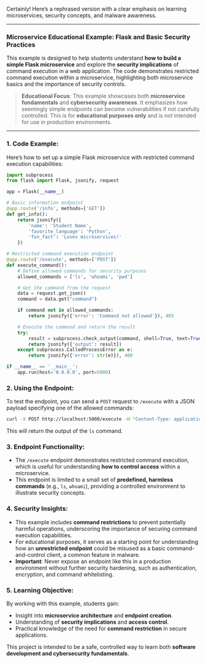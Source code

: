 Certainly! Here’s a rephrased version with a clear emphasis on learning microservices, security concepts, and malware awareness.

---

### Microservice Educational Example: Flask and Basic Security Practices

This example is designed to help students understand **how to build a simple Flask microservice** and explore the **security implications** of command execution in a web application. The code demonstrates restricted command execution within a microservice, highlighting both microservice basics and the importance of security controls.

> **Educational Focus**: This example showcases both **microservice fundamentals** and **cybersecurity awareness**. It emphasizes how seemingly simple endpoints can become vulnerabilities if not carefully controlled. This is for **educational purposes only** and is *not* intended for use in production environments.

---

### 1. **Code Example**:
   Here’s how to set up a simple Flask microservice with restricted command execution capabilities:

   ```python
   import subprocess
   from flask import Flask, jsonify, request

   app = Flask(__name__)

   # Basic information endpoint
   @app.route('/info', methods=['GET'])
   def get_info():
       return jsonify({
           'name': 'Student Name',
           'favorite_language': 'Python',
           'fun_fact': 'Loves microservices!'
       })

   # Restricted command execution endpoint
   @app.route('/execute', methods=['POST'])
   def execute_command():
       # Define allowed commands for security purposes
       allowed_commands = ['ls', 'whoami', 'pwd']

       # Get the command from the request
       data = request.get_json()
       command = data.get("command")

       if command not in allowed_commands:
           return jsonify({'error': 'Command not allowed'}), 403

       # Execute the command and return the result
       try:
           result = subprocess.check_output(command, shell=True, text=True)
           return jsonify({'output': result})
       except subprocess.CalledProcessError as e:
           return jsonify({'error': str(e)}), 400

   if __name__ == '__main__':
       app.run(host='0.0.0.0', port=5000)
   ```

### 2. **Using the Endpoint**:
   To test the endpoint, you can send a `POST` request to `/execute` with a JSON payload specifying one of the allowed commands:

   ```bash
   curl -X POST http://localhost:5000/execute -H "Content-Type: application/json" -d '{"command": "ls"}'
   ```

   This will return the output of the `ls` command.

### 3. **Endpoint Functionality**:
   - The `/execute` endpoint demonstrates restricted command execution, which is useful for understanding **how to control access** within a microservice.
   - This endpoint is limited to a small set of **predefined, harmless commands** (e.g., `ls`, `whoami`), providing a controlled environment to illustrate security concepts.

### 4. **Security Insights**:
   - This example includes **command restrictions** to prevent potentially harmful operations, underscoring the importance of securing command execution capabilities.
   - For educational purposes, it serves as a starting point for understanding how an **unrestricted endpoint** could be misused as a basic command-and-control client, a common feature in malware.
   - **Important**: Never expose an endpoint like this in a production environment without further security hardening, such as authentication, encryption, and command whitelisting.

### 5. **Learning Objective**:
   By working with this example, students gain:
   - Insight into **microservice architecture** and **endpoint creation**.
   - Understanding of **security implications** and **access control**.
   - Practical knowledge of the need for **command restriction** in secure applications.

This project is intended to be a safe, controlled way to learn both **software development and cybersecurity fundamentals**.
